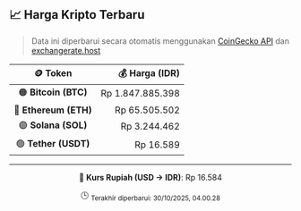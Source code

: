 

<!-- HARGA_KRIPTO -->
## 📈 Harga Kripto Terbaru

> Data ini diperbarui secara otomatis menggunakan [CoinGecko API](https://www.coingecko.com/) dan [exchangerate.host](https://exchangerate.host/)

<div align="center">

| 🪙 Token | 💰 Harga (IDR) |
|:------:|---------------:|
| 🟠 **Bitcoin (BTC)**   | Rp 1.847.885.398 |
| 🔵 **Ethereum (ETH)**  | Rp 65.505.502 |
| 🟣 **Solana (SOL)**    | Rp 3.244.462 |
| 🟢 **Tether (USDT)**   | Rp 16.589 |

---

💱 **Kurs Rupiah (USD → IDR)**: Rp 16.584

🕒 <sub>Terakhir diperbarui: 30/10/2025, 04.00.28</sub>

</div>
<!-- /HARGA_KRIPTO -->